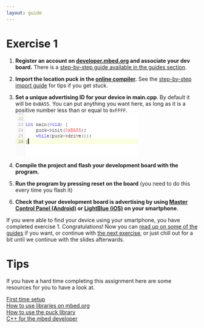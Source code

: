 ```yaml
---
layout: guide
---
```


# Exercise 1

1. **Register an account on [developer.mbed.org](https://developer.mbed.org) and associate your dev board.**
There is a [step-by-step guide available in the guides section](guides/mbed-org.html).

1. **Import the location puck in the [online compiler](https://developer.mbed.org/compiler/).**
See the [step-by-step import guide](guides/mbed-import.html) for tips if you get stuck.

1. **Set a unique advertising ID for your device in main.cpp**. By default it will be `0xBA55`. You can put anything you want here, as long as it is a positive number less than or equal to `0xFFFF`.
![](images/main-cpp-id.png)

1. **Compile the project and flash your development board with the program.**

1. **Run the program by pressing reset on the board** (you need to do this every time you flash it)

1. **Check that your development board is advertising by using [Master Control Panel (Android)](https://play.google.com/store/apps/details?id=no.nordicsemi.android.mcp&hl=en) or [LightBlue (iOS)](https://itunes.apple.com/en/app/lightblue-bluetooth-low-energy/id557428110?mt=8) on your smartphone**.

If you were able to find your device using your smartphone, you have completed exercise 1.
Congratulations!
Now you can [read up on some of the guides](guides) if you want, or continue with [the next exercise](exercises/exercise-2.html), or just chill out for a bit until we continue with the slides afterwards.

# Tips

If you have a hard time completing this assignment here are some resources for you to have a look at.

[First time setup](guides/mbed-org.html)  
[How to use libraries on mbed.org](guides/mbed-import.html)  
[How to use the puck library](guides/pucklib.html)  
[C++ for the mbed developer](guides/cpp-intro.html)
